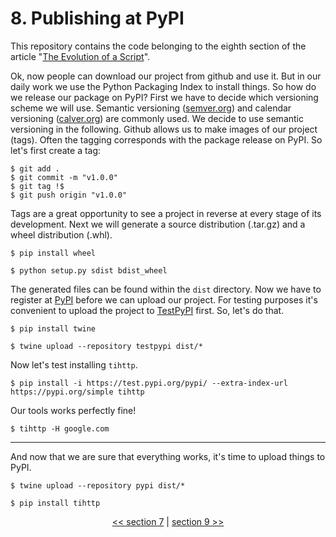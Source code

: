# 8. Publishing at PyPI

This repository contains the code belonging to the eighth section of the article "[The Evolution of a Script](https://the-coding-lab.com/posts/the-evolution-of-a-script/)".

Ok, now people can download our project from github and use it. But in our daily work we use the Python Packaging Index to install things. So how do we release our package on PyPI? First we have to decide which versioning scheme we will use. Semantic versioning ([semver.org](https://semver.org/)) and calendar versioning ([calver.org](https://calver.org/)) are commonly used. We decide to use semantic versioning in the following. Github allows us to make images of our project (tags). Often the tagging corresponds with the package release on PyPI. So let's first create a tag:

```
$ git add .
$ git commit -m "v1.0.0"
$ git tag !$
$ git push origin "v1.0.0"
```

Tags are a great opportunity to see a project in reverse at every stage of its development. Next we will generate a source distribution (.tar.gz) and a wheel distribution (.whl).

```
$ pip install wheel

$ python setup.py sdist bdist_wheel
```

The generated files can be found within the `dist` directory. Now we have to register at [PyPI](https://pypi.org/) before we can upload our project. For testing purposes it's convenient to upload the project to [TestPyPI](https://test.pypi.org/) first. So, let's do that.

```
$ pip install twine

$ twine upload --repository testpypi dist/*
```

Now let's test installing `tihttp`.

```
$ pip install -i https://test.pypi.org/pypi/ --extra-index-url https://pypi.org/simple tihttp
```

Our tools works perfectly fine!

```
$ tihttp -H google.com
```

---

And now that we are sure that everything works, it's time to upload things to PyPI.

```
$ twine upload --repository pypi dist/*

$ pip install tihttp
```

<div>
<p align="center"><a href="https://github.com/NiklasTiede/tinyHTTPie/tree/7-Documentation"><< section 7</a> | <a href="https://github.com/NiklasTiede/tinyHTTPie/tree/9-Publishing-at-Anaconda">section 9 >></a> </p>
</div>
